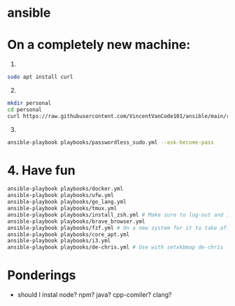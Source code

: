 # ansible

# On a completely new machine:

1.
```bash
sudo apt install curl
```

2.

```bash
mkdir personal
cd personal
curl https://raw.githubusercontent.com/VincentVanCode101/ansible/main/resources/setup | sh
```

3.
```bash
ansible-playbook playbooks/passwordless_sudo.yml --ask-become-pass
```
# 4. Have fun

```bash
ansible-playbook playbooks/docker.yml
ansible-playbook playbooks/ufw.yml
ansible-playbook playbooks/go_lang.yml
ansible-playbook playbooks/tmux.yml
ansible-playbook playbooks/install_zsh.yml # Make sure to log-out and in again for this to take affect
ansible-playbook playbooks/brave_browser.yml
ansible-playbook playbooks/fzf.yml # On a new system for it to take affect, you have to call ~/.fzf/install
ansible-playbook playbooks/core_apt.yml
ansible-playbook playbooks/i3.yml
ansible-playbook playbooks/de-chris.yml # Use with setxkbmap de-chris
```

# Ponderings
- should I instal node? npm? java? cpp-comiler? clang?